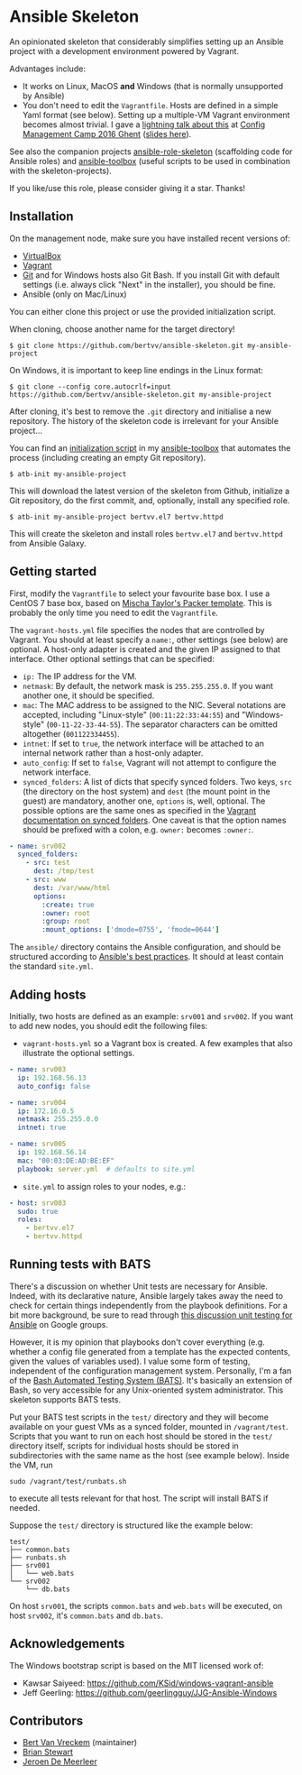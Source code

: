 # Ansible Skeleton

An opinionated skeleton that considerably simplifies setting up an Ansible project with a development environment powered by Vagrant.

Advantages include:

- It works on Linux, MacOS **and** Windows (that is normally unsupported by Ansible)
- You don't need to edit the `Vagrantfile`. Hosts are defined in a simple Yaml format (see below). Setting up a multiple-VM Vagrant environment becomes almost trivial. I gave a [lightning talk about this](https://youtu.be/qJ0VNO6z68M) at [Config Management Camp 2016 Ghent](http://cfgmgmtcamp.eu/) ([slides here](http://www.slideshare.net/bertvanvreckem/one-vagrantfile-to-rule-them-all)).

See also the companion projects [ansible-role-skeleton](https://github.com/bertvv/ansible-role-skeleton) (scaffolding code for Ansible roles) and [ansible-toolbox](https://github.com/bertvv/ansible-toolbox/) (useful scripts to be used in combination with the skeleton-projects).

If you like/use this role, please consider giving it a star. Thanks!

## Installation

On the management node, make sure you have installed recent versions of:

- [VirtualBox](https://virtualbox.org/)
- [Vagrant](https://vagrantup.com/)
- [Git](https://git-scm.com/) and for Windows hosts also Git Bash. If you install Git with default settings (i.e. always click "Next" in the installer), you should be fine.
- Ansible (only on Mac/Linux)

You can either clone this project or use the provided initialization script.

When cloning, choose another name for the target directory!

```ShellSession
$ git clone https://github.com/bertvv/ansible-skeleton.git my-ansible-project
```

On Windows, it is important to keep line endings in the Linux format:

```ShellSession
$ git clone --config core.autocrlf=input https://github.com/bertvv/ansible-skeleton.git my-ansible-project
```

After cloning, it's best to remove the `.git` directory and initialise a new repository. The history of the skeleton code is irrelevant for your Ansible project...

You can find an [initialization script](https://github.com/bertvv/ansible-toolbox/blob/master/bin/atb-init.sh) in my [ansible-toolbox](https://github.com/bertvv/ansible-toolbox/) that automates the process (including creating an empty Git repository).

```ShellSession
$ atb-init my-ansible-project
```

This will download the latest version of the skeleton from Github, initialize a Git repository, do the first commit, and, optionally, install any specified role.

```ShellSession
$ atb-init my-ansible-project bertvv.el7 bertvv.httpd
```

This will create the skeleton and install roles `bertvv.el7` and `bertvv.httpd` from Ansible Galaxy.

## Getting started

First, modify the `Vagrantfile` to select your favourite base box. I use a CentOS 7 base box, based on [Mischa Taylor's Packer template](https://github.com/boxcutter/centos). This is probably the only time you need to edit the `Vagrantfile`.


The `vagrant-hosts.yml` file specifies the nodes that are controlled by Vagrant. You should at least specify a `name:`, other settings (see below) are optional. A host-only adapter is created and the given IP assigned to that interface. Other optional settings that can be specified:

- `ip:` The IP address for the VM.
- `netmask`: By default, the network mask is `255.255.255.0`. If you want another one, it should be specified.
- `mac`: The MAC address to be assigned to the NIC. Several notations are accepted, including "Linux-style" (`00:11:22:33:44:55`) and "Windows-style" (`00-11-22-33-44-55`). The separator characters can be omitted altogether (`001122334455`).
- `intnet`: If set to `true`, the network interface will be attached to an internal network rather than a host-only adapter.
- `auto_config`: If set to `false`, Vagrant will not attempt to configure the network interface.
- `synced_folders`: A list of dicts that specify synced folders. Two keys, `src` (the directory on the host system) and `dest` (the mount point in the guest) are mandatory, another one, `options` is, well, optional. The possible options are the same ones as specified in the [Vagrant documentation on synced folders](http://docs.vagrantup.com/v2/synced-folders/basic_usage.html). One caveat is that the option names should be prefixed with a colon, e.g. `owner:` becomes `:owner:`.

```Yaml
- name: srv002
  synced_folders:
    - src: test
      dest: /tmp/test
    - src: www
      dest: /var/www/html
      options:
        :create: true
        :owner: root
        :group: root
        :mount_options: ['dmode=0755', 'fmode=0644']
```

The `ansible/` directory contains the Ansible configuration, and should be structured according to [Ansible's best practices](https://docs.ansible.com/ansible/playbooks_best_practices.html). It should at least contain the standard `site.yml`.

## Adding hosts

Initially, two hosts are defined as an example: `srv001` and `srv002`. If you want to add new nodes, you should edit the following files:

- `vagrant-hosts.yml` so a Vagrant box is created. A few examples that also illustrate the optional settings.

```yaml
- name: srv003
  ip: 192.168.56.13
  auto_config: false

- name: srv004
  ip: 172.16.0.5
  netmask: 255.255.0.0
  intnet: true

- name: srv005
  ip: 192.168.56.14
  mac: "00:03:DE:AD:BE:EF"
  playbook: server.yml  # defaults to site.yml
```

- `site.yml` to assign roles to your nodes, e.g.:

```Yaml
- host: srv003
  sudo: true
  roles:
    - bertvv.el7
    - bertvv.httpd
```

## Running tests with BATS

There's a discussion on whether Unit tests are necessary for Ansible. Indeed, with its declarative nature, Ansible largely takes away the need to check for certain things independently from the playbook definitions. For a bit more background, be sure to read through [this discussion unit testing for Ansible](https://groups.google.com/forum/#!topic/ansible-project/7VhqDDtf6Js) on Google groups.

However, it is my opinion that playbooks don't cover everything (e.g. whether a config file generated from a template has the expected contents, given the values of variables used). I value some form of testing, independent of the configuration management system. Personally, I'm a fan of the [Bash Automated Testing System (BATS)](https://github.com/sstephenson/bats). It's basically an extension of Bash, so very accessible for any Unix-oriented system administrator. This skeleton supports BATS tests.

Put your BATS test scripts in the `test/` directory and they will become available on your guest VMs as a synced folder, mounted in `/vagrant/test`. Scripts that you want to run on each host should be stored in the `test/` directory itself, scripts for individual hosts should be stored in subdirectories with the same name as the host (see example below). Inside the VM, run

```
sudo /vagrant/test/runbats.sh
```

to execute all tests relevant for that host. The script will install BATS if needed.

Suppose the `test/` directory is structured like the example below:

```
test/
├── common.bats
├── runbats.sh
├── srv001
│   └── web.bats
└── srv002
    └── db.bats
```

On host `srv001`, the scripts `common.bats` and `web.bats` will be executed, on host `srv002`, it's `common.bats` and `db.bats`.


## Acknowledgements

The Windows bootstrap script is based on the MIT licensed work of:

- Kawsar Saiyeed: https://github.com/KSid/windows-vagrant-ansible
- Jeff Geerling: https://github.com/geerlingguy/JJG-Ansible-Windows

## Contributors

- [Bert Van Vreckem](https://github.com/bertvv/) (maintainer)
- [Brian Stewart](https://github.com/thecodesmith)
- [Jeroen De Meerleer](https://github.com/JeroenED)
